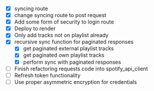 - [x] syncing route
- [x] change syncing route to post request
- [x] Add some form of security to login route
- [x] Deploy to render
- [x] Only add tracks not on playlist already
- [x] recursive sync function for paginated responses
    - [x] get paginated external playlist tracks
    - [x] get paginated own playlist tracks
    - [x] perform sync with paginated responses
- [ ] Finish refactoring requests code into spotify_api_client
- [ ] Refresh token functionality
- [ ] Use proper asymmetric encryption for credentials